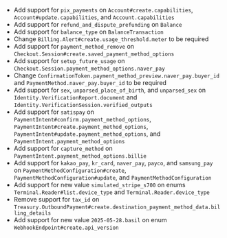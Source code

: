 * Add support for `pix_payments` on `Account#create.capabilities`, `Account#update.capabilities`, and `Account.capabilities`
* Add support for `refund_and_dispute_prefunding` on `Balance`
* Add support for `balance_type` on `BalanceTransaction`
* Change `Billing.Alert#create.usage_threshold.meter` to be required
* Add support for `payment_method_remove` on `Checkout.Session#create.saved_payment_method_options`
* Add support for `setup_future_usage` on `Checkout.Session.payment_method_options.naver_pay`
* Change `ConfirmationToken.payment_method_preview.naver_pay.buyer_id` and `PaymentMethod.naver_pay.buyer_id` to be required
* Add support for `sex`, `unparsed_place_of_birth`, and `unparsed_sex` on `Identity.VerificationReport.document` and `Identity.VerificationSession.verified_outputs`
* Add support for `satispay` on `PaymentIntent#confirm.payment_method_options`, `PaymentIntent#create.payment_method_options`, `PaymentIntent#update.payment_method_options`, and `PaymentIntent.payment_method_options`
* Add support for `capture_method` on `PaymentIntent.payment_method_options.billie`
* Add support for `kakao_pay`, `kr_card`, `naver_pay`, `payco`, and `samsung_pay` on `PaymentMethodConfiguration#create`, `PaymentMethodConfiguration#update`, and `PaymentMethodConfiguration`
* Add support for new value `simulated_stripe_s700` on enums `Terminal.Reader#list.device_type` and `Terminal.Reader.device_type`
* Remove support for `tax_id` on `Treasury.OutboundPayment#create.destination_payment_method_data.billing_details`
* Add support for new value `2025-05-28.basil` on enum `WebhookEndpoint#create.api_version`